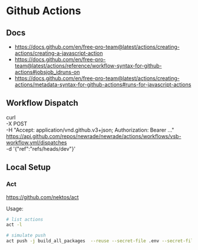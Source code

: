 # Github Actions

## Docs

- https://docs.github.com/en/free-pro-team@latest/actions/creating-actions/creating-a-javascript-action
- https://docs.github.com/en/free-pro-team@latest/actions/reference/workflow-syntax-for-github-actions#jobsjob_idruns-on
- https://docs.github.com/en/free-pro-team@latest/actions/creating-actions/metadata-syntax-for-github-actions#runs-for-javascript-actions

## Workflow Dispatch

curl \
 -X POST \
 -H "Accept: application/vnd.github.v3+json; Authorization: Bearer ..." \
 https://api.github.com/repos/newrade/newrade/actions/workflows/vsb-workflow.yml/dispatches \
 -d '{"ref":"refs/heads/dev"}'

## Local Setup

### Act

https://github.com/nektos/act

Usage:

```bash
# list actions
act -l

# simulate push
act push -j build_all_packages  --reuse --secret-file .env --secret-file packages/website/.env
```
